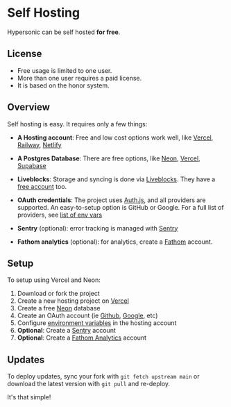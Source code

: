 # Self Hosting

Hypersonic can be self hosted **for free**.

## License

- Free usage is limited to one user.
- More than one user requires a paid license.
- It is based on the honor system.

## Overview

Self hosting is easy. It requires only a few things:

- **A Hosting account**: Free and low cost options work well, like [Vercel](https://vercel.com), [Railway](https://railway.app), [Netlify](https://www.netlify.com)
- **A Postgres Database**: There are free options, like [Neon](https://neon.tech), [Vercel](https://vercel.com), [Supabase](https://supabase.com)
- **Liveblocks**: Storage and syncing is done via [Liveblocks](https://liveblocks.io). They have a [free account](https://liveblocks.io/pricing) too.

- **OAuth credentials**: The project uses [Auth.js](https://authjs.dev), and all providers are supported. An easy-to-setup option is GitHub or Google. For a full list of providers, see [list of env vars](https://github.com/joshnuss/auth-env#supported-providers)
- **Sentry** (optional): error tracking is managed with [Sentry](https://sentry.io)
- **Fathom analytics** (optional): for analytics, create a [Fathom](https://usefathom.com) account.

## Setup

To setup using Vercel and Neon:

1. Download or fork the project
2. Create a new hosting project on [Vercel](https://vercel.com/dashboard)
3. Create a free [Neon](https://neon.tech) database
4. Create an OAuth account (ie [Github](https://github.com/settings/applications/new), [Google](https://support.google.com/cloud/answer/6158849?hl=en), etc)
5. Configure [environment variables](/.env.example) in the hosting account
6. **Optional**: Create a [Sentry](https://sentry.io) account
7. **Optional**: Create a [Fathom Analytics](https://usefathom.com) account

## Updates

To deploy updates, sync your fork with `git fetch upstream main` or download the latest version with `git pull` and re-deploy.

It's that simple!
